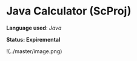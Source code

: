 # Java Calculator (ScProj)
**Language used**: *Java*

**Status: Expiremental**

!(../master/image.png)
 
